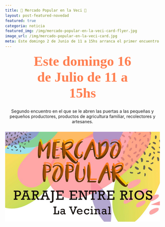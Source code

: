 ```yaml
---
title: 🥕 Mercado Popular en la Veci 🥕
layout: post-featured-novedad
featured: true
categoria: noticia
featured_img: /img/mercado-popular-en-la-veci-card-flyer.jpg
image_url: /img/mercado-popular-en-la-veci-card.jpg
meta: Este domingo 2 de Junio de 11 a 15hs arranca el primer encuentro de pequeñas y pequeños productores, productos de agricultura familiar, recolectores y artesanes
---
```


<link href="https://fonts.googleapis.com/css?family=Kaushan+Script&display=swap" rel="stylesheet">

<b style="text-align: center;display: block;font-family: 'Kaushan Script', cursive;font-size: 45px;color: coral;padding: 0 75px;">
    Este domingo 16 de Julio de 11 a 15hs
</b>
<p style="text-align: center; margin: 25px auto;">
     Segundo encuentro en el que se le abren las puertas a las pequeñas y pequeños productores, productos de agricultura familiar, recolectores y artesanes.
</p>

<div style="position: relative;">
    <div class="gallery col-3">
        <a style="width: 50%; margin: 0 auto" href="/img/mercado-popular-en-la-veci-card.jpg" data-fancybox="images" data-srcset="/img/mercado-popular-en-la-veci-card.jpg" class="item-gallery">
            <img src="/img/mercado-popular-en-la-veci-card.jpg" />
        </a>
    </div>
</div>
